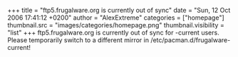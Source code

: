 +++
title = "ftp5.frugalware.org is currently out of sync"
date = "Sun, 12 Oct 2006 17:41:12 +0200"
author = "AlexExtreme"
categories = ["homepage"]
thumbnail.src = "images/categories/homepage.png"
thumbnail.visibility = "list"
+++
ftp5.frugalware.org is currently out of sync for -current users. Please temporarily switch to a different mirror in /etc/pacman.d/frugalware-current!